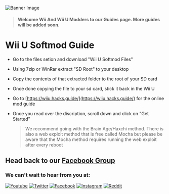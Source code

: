 ![Banner Image](https://WiiMasterRob.github.io/Wii-And-Wii-U-Guides/images/Banner-short.jpg)

  > #### **Welcome Wii And Wii U Modders to our Guides page.  More guides will be added soon.**


# Wii U Softmod Guide

* Go to the files setion and download "Wii U Softmod Files"

* Using 7zip or WinRar extract "SD Root" to your desktop

* Copy the contents of that extracted folder to the root of your SD card

* Once done copying the file to your sd card, stick it back in the Wii U

* Go to [https://wiiu.hacks.guide/](https://wiiu.hacks.guide/) for the online mod guide

* Once you read over the discription, scroll down and click on "Get Started"

   > We recommend going with the Brain Age/Haxchi method. There is also a web exploit method that is free called Mocha but please be aware that the Mocha method requires running the web exploit after every reboot



## Head back to our [Facebook Group](https://www.facebook.com/groups/wiiwiiumodders)

### We can't wait to hear from you at:

[![Youtube](https://WiiMasterRob.github.io/Wii-And-Wii-U-Guides/images/Youtube.png)](https://www.youtube.com/channel/UColJM59KTw-Ty5SiudsTt6A) [![Twitter](https://WiiMasterRob.github.io/Wii-And-Wii-U-Guides/images/Twitter.png)](https://www.twitter.com) [![Facebook](https://WiiMasterRob.github.io/Wii-And-Wii-U-Guides/images/FBlogo.png)](https://www.facebook.com/groups/wiiwiiumodders) [![Instagram](https://WiiMasterRob.github.io/Wii-And-Wii-U-Guides/images/Instagram.png)](https://www.instagram.com) [![Reddit](https://WiiMasterRob.github.io/Wii-And-Wii-U-Guides/images/Reddit.png)](https://www.reddit.com)
